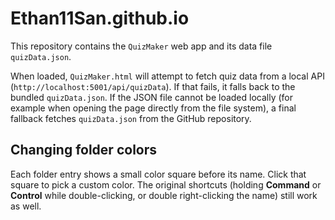 # Ethan11San.github.io
This repository contains the `QuizMaker` web app and its data file `quizData.json`.

When loaded, `QuizMaker.html` will attempt to fetch quiz data from a local API
(`http://localhost:5001/api/quizData`). If that fails, it falls back to the
bundled `quizData.json`. If the JSON file cannot be loaded locally (for example
when opening the page directly from the file system), a final fallback fetches
`quizData.json` from the GitHub repository.

## Changing folder colors

Each folder entry shows a small color square before its name. Click that square to pick a custom color. The original shortcuts (holding **Command** or **Control** while double-clicking, or double right-clicking the name) still work as well.
